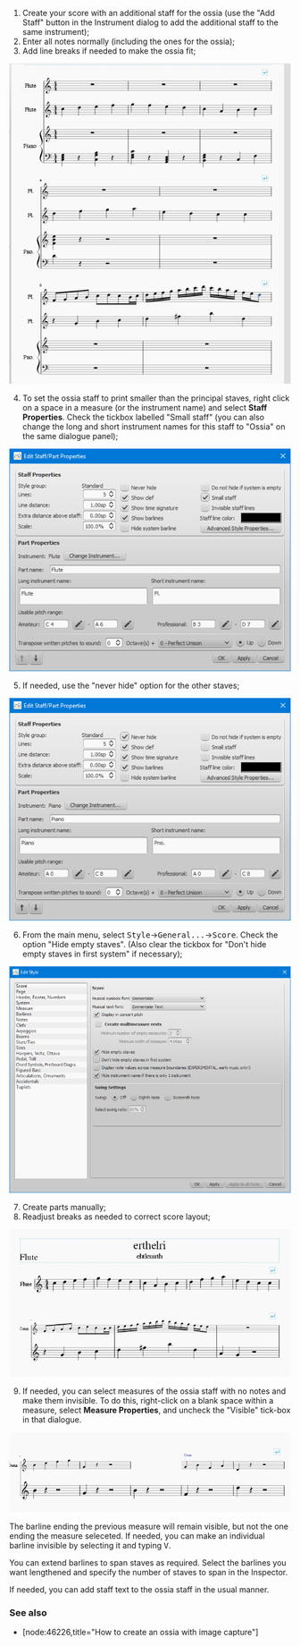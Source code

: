 1. Create your score with an additional staff for the ossia (use the "Add Staff" button in the Instrument dialog to add the additional staff to the same instrument);
2. Enter all notes normally (including the ones for the ossia);
3. Add line breaks if needed to make the ossia fit;

![sheetMusic.png](../images/sheetMusic.png)

4. To set the ossia staff to print smaller than the principal staves, right click on a space in a measure (or the instrument name) and select __Staff Properties__. Check the tickbox labelled "Small staff" (you can also change the long and short instrument names for this staff to "Ossia" on the same dialogue panel);

![Small staff for ossia.png](../images/Small%20staff%20for%20ossia.png)

5. If needed, use the "never hide" option for the other staves;

![Staff properties never hide.png](../images/Staff%20properties%20never%20hide.png)

6. From the main menu, select <samp class="menu">Style</samp>&rarr;<samp class="menuitem">General...</samp>&rarr;<samp class="menuitem">Score</samp>. Check the option  "Hide empty staves". (Also clear the tickbox for "Don't hide empty staves in first system" if necessary);

![Edit style option.png](../images/Edit%20style%20option.png)

7. Create parts manually;
8. Readjust breaks as needed to correct score layout;

![Part.png](../images/Part.png)

9. If needed, you can select measures of the ossia staff with no notes and make them invisible. To do this, right-click on a blank space within a measure, select __Measure Properties__, and uncheck the "Visible" tick-box in that dialogue.

![Invisible mesure.png](../images/Invisible%20mesure.png)

 The barline ending the previous measure will remain visible, but not the one ending the measure seleceted. If needed, you can make an individual barline invisible by selecting it and typing <kbd><kbd>V</kbd></kbd>.

You can extend barlines to span staves as required. Select the barlines you want lengthened and specify the number of staves to span in the Inspector.

If needed, you can add staff text to the ossia staff in the usual manner.

### See also

* [node:46226,title="How to create an ossia with image capture"]
